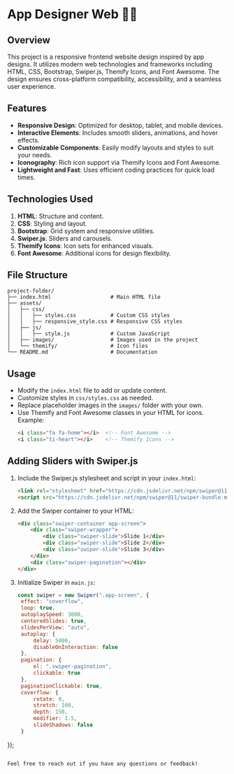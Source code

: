 # App Designer Web 📱📲 

## Overview
This project is a responsive frontend website design inspired by app designs. It utilizes modern web technologies and frameworks including HTML, CSS, Bootstrap, Swiper.js, Themify Icons, and Font Awesome. The design ensures cross-platform compatibility, accessibility, and a seamless user experience.

## Features
- **Responsive Design**: Optimized for desktop, tablet, and mobile devices.
- **Interactive Elements**: Includes smooth sliders, animations, and hover effects.
- **Customizable Components**: Easily modify layouts and styles to suit your needs.
- **Iconography**: Rich icon support via Themify Icons and Font Awesome.
- **Lightweight and Fast**: Uses efficient coding practices for quick load times.

## Technologies Used
1. **HTML**: Structure and content.
2. **CSS**: Styling and layout.
3. **Bootstrap**: Grid system and responsive utilities.
4. **Swiper.js**: Sliders and carousels.
5. **Themify Icons**: Icon sets for enhanced visuals.
6. **Font Awesome**: Additional icons for design flexibility.

## File Structure
```
project-folder/
├── index.html                   # Main HTML file
├── assets/           
│   ├── css/
│   │   ├── styles.css           # Custom CSS styles
│   │   ├── responsive_style.css # Responsive CSS styles
│   ├── js/
│   │   ├── style.js             # Custom JavaScript
│   ├── images/                  # Images used in the project
│   └── themify/                 # Icon files
└── README.md                    # Documentation
```

## Usage
- Modify the `index.html` file to add or update content.
- Customize styles in `css/styles.css` as needed.
- Replace placeholder images in the `images/` folder with your own.
- Use Themify and Font Awesome classes in your HTML for icons.
  Example:
  ```html
  <i class="fa fa-home"></i>  <!-- Font Awesome -->
  <i class="ti-heart"></i>    <!-- Themify Icons -->
  ```

## Adding Sliders with Swiper.js
1. Include the Swiper.js stylesheet and script in your `index.html`:
   ```html
   <link rel="stylesheet" href="https://cdn.jsdelivr.net/npm/swiper@11/swiper-bundle.min.css" />
   <script src="https://cdn.jsdelivr.net/npm/swiper@11/swiper-bundle.min.js"></script>
   ```
2. Add the Swiper container to your HTML:
   ```html
   <div class="swiper-container app-screen">
       <div class="swiper-wrapper">
           <div class="swiper-slide">Slide 1</div>
           <div class="swiper-slide">Slide 2</div>
           <div class="swiper-slide">Slide 3</div>
       </div>
       <div class="swiper-pagination"></div>
   </div>
   ```
3. Initialize Swiper in `main.js`:
   ```javascript
   const swiper = new Swiper(".app-screen", {
    effect: "coverflow",
    loop: true,
    autoplaySpeed: 3000,
    centeredSlides: true,
    slidesPerView: "auto",
    autoplay: {
        delay: 5000,
        disableOnInteraction: false
    },
    pagination: {
        el: ".swiper-pagination",
        clickable: true
    },
    paginationClickable: true,
    coverflow: {
        rotate: 0,
        stretch: 100,
        depth: 150,
        modifier: 1.5,
        slideShadows: false
    }
});
   ```

Feel free to reach out if you have any questions or feedback!

